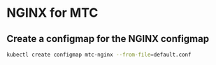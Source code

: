 # NGINX for MTC

## Create a configmap for the NGINX configmap

``` bash
kubectl create configmap mtc-nginx --from-file=default.conf
```
